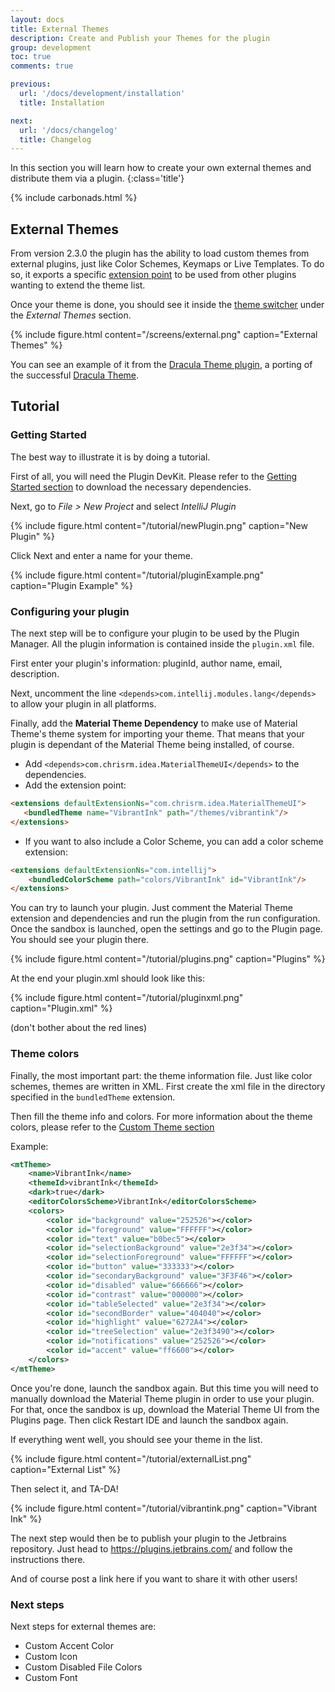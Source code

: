 ```yaml
---
layout: docs
title: External Themes
description: Create and Publish your Themes for the plugin
group: development
toc: true
comments: true

previous:
  url: '/docs/development/installation'
  title: Installation

next:
  url: '/docs/changelog'
  title: Changelog
---
```


In this section you will learn how to create your own external themes and distribute them via a plugin.
{:class='title'}

{% include carbonads.html %}

## External Themes

From version 2.3.0 the plugin has the ability to load custom themes from external plugins, just like Color Schemes, Keymaps or Live Templates. To do so, it exports a specific [extension point](https://www.jetbrains.org/intellij/sdk/docs/basics/plugin_structure/plugin_extensions_and_extension_points.html) to be used from other plugins wanting to extend the theme list.

Once your theme is done, you should see it inside the [theme switcher]({{site.baseurl}}/docs/configuration/settings#theme-switcher) under the _External Themes_ section.

{% include figure.html content="/screens/external.png" caption="External Themes" %}

You can see an example of it from the [Dracula Theme plugin](https://plugins.jetbrains.com/plugin/10762-dracula-theme), a porting of the successful [Dracula Theme](https://draculatheme.com/).

## Tutorial

### Getting Started

The best way to illustrate it is by doing a tutorial.

First of all, you will need the Plugin DevKit. Please refer to the [Getting Started section]({{site.baseurl}}/docs/development/installation#getting-started) to download the necessary dependencies.

Next, go to _File > New Project_ and select _IntelliJ Plugin_

{% include figure.html content="/tutorial/newPlugin.png" caption="New Plugin" %}

Click Next and enter a name for your theme.

{% include figure.html content="/tutorial/pluginExample.png" caption="Plugin Example" %}

### Configuring your plugin

The next step will be to configure your plugin to be used by the Plugin Manager. All the plugin information is contained inside the `plugin.xml` file.

First enter your plugin's information: pluginId, author name, email, description.

Next, uncomment the line `<depends>com.intellij.modules.lang</depends>` to allow your plugin in all platforms.

Finally, add the **Material Theme Dependency** to make use of Material Theme's theme system for importing your theme. That means that your plugin is dependant of the Material Theme being installed, of course.

- Add `<depends>com.chrisrm.idea.MaterialThemeUI</depends>` to the dependencies.
- Add the extension point:

```html
<extensions defaultExtensionNs="com.chrisrm.idea.MaterialThemeUI">
   <bundledTheme name="VibrantInk" path="/themes/vibrantink"/>
</extensions>
```

- If you want to also include a Color Scheme, you can add a color scheme extension:

```html
<extensions defaultExtensionNs="com.intellij">
    <bundledColorScheme path="colors/VibrantInk" id="VibrantInk"/>
</extensions>
```

You can try to launch your plugin. Just comment the Material Theme extension and dependencies and run the plugin from the run configuration. Once the sandbox is launched, open the settings and go to the Plugin page. You should see your plugin there.

{% include figure.html content="/tutorial/plugins.png" caption="Plugins" %}

At the end your plugin.xml should look like this:

{% include figure.html content="/tutorial/pluginxml.png" caption="Plugin.xml" %}

(don't bother about the red lines)

### Theme colors

Finally, the most important part: the theme information file. Just like color schemes, themes are written in XML. First create the xml file in the directory specified in the `bundledTheme` extension.

Then fill the theme info and colors. For more information about the theme colors, please refer to the [Custom Theme section]({{site.baseurl}}/docs/configuration/custom-themes)

Example:

```xml
<mtTheme>
    <name>VibrantInk</name>
    <themeId>vibrantInk</themeId>
    <dark>true</dark>
    <editorColorsScheme>VibrantInk</editorColorsScheme>
    <colors>
        <color id="background" value="252526"></color>
        <color id="foreground" value="FFFFFF"></color>
        <color id="text" value="b0bec5"></color>
        <color id="selectionBackground" value="2e3f34"></color>
        <color id="selectionForeground" value="FFFFFF"></color>
        <color id="button" value="333333"></color>
        <color id="secondaryBackground" value="3F3F46"></color>
        <color id="disabled" value="666666"></color>
        <color id="contrast" value="000000"></color>
        <color id="tableSelected" value="2e3f34"></color>
        <color id="secondBorder" value="404040"></color>
        <color id="highlight" value="6272A4"></color>
        <color id="treeSelection" value="2e3f3490"></color>
        <color id="notifications" value="252526"></color>
        <color id="accent" value="ff6600"></color>
    </colors>
</mtTheme>
```

Once you're done, launch the sandbox again. But this time you will need to manually download the Material Theme plugin in order to use your plugin. For that, once the sandbox is up, download the Material Theme UI from the Plugins page. Then click Restart IDE and launch the sandbox again.

If everything went well, you should see your theme in the list.

{% include figure.html content="/tutorial/externalList.png" caption="External List" %}

Then select it, and TA-DA!

{% include figure.html content="/tutorial/vibrantink.png" caption="Vibrant Ink" %}

The next step would then be to publish your plugin to the Jetbrains repository. Just head to https://plugins.jetbrains.com/ and follow the instructions there.

And of course post a link here if you want to share it with other users!

### Next steps

Next steps for external themes are:
- Custom Accent Color
- Custom Icon
- Custom Disabled File Colors
- Custom Font
